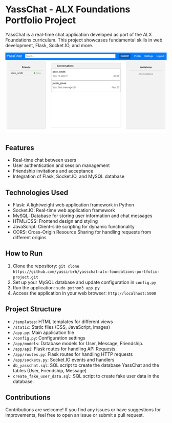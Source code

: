 # YassChat - ALX Foundations Portfolio Project

YassChat is a real-time chat application developed as part of the ALX Foundations curriculum. This project showcases fundamental skills in web development, Flask, Socket.IO, and more.

![YassChat](static/img/main.png)

## Features

- Real-time chat between users
- User authentication and session management
- Friendship invitations and acceptance
- Integration of Flask, Socket.IO, and MySQL database

## Technologies Used

- Flask: A lightweight web application framework in Python
- Socket.IO: Real-time web application framework
- MySQL: Database for storing user information and chat messages
- HTML/CSS: Frontend design and styling
- JavaScript: Client-side scripting for dynamic functionality
- CORS: Cross-Origin Resource Sharing for handling requests from different origins

## How to Run

1. Clone the repository: `git clone https://github.com/yassirbrh/yasschat-alx-foundations-portfolio-project.git`
2. Set up your MySQL database and update configuration in `config.py`
3. Run the application: `sudo python3 app.py`
4. Access the application in your web browser: `http://localhost:5000`

## Project Structure

- `/templates`: HTML templates for different views
- `/static`: Static files (CSS, JavaScript, images)
- `/app.py`: Main application file
- `/config.py`: Configuration settings
- `/app/models`: Database models for User, Message, Friendship.
- `/app/api`: Flask routes for handling API Requests.
- `/app/routes.py`: Flask routes for handling HTTP requests
- `/app/sockets.py`: Socket.IO events and handlers
- `db_yasschat.sql`: SQL script to create the database YassChat and the tables (User, Friendship, Message)
- `create_fake_user_data.sql`: SQL script to create fake user data in the database.

## Contributions

Contributions are welcome! If you find any issues or have suggestions for improvements, feel free to open an issue or submit a pull request.


